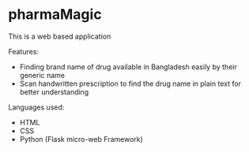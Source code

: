 # pharmaMagic
This is a web based application

Features:
* Finding brand name of drug available in Bangladesh easily by their generic name
* Scan handwritten prescription to find the drug name in plain text for better understanding

Languages used:
* HTML
* CSS 
* Python (Flask micro-web Framework)




